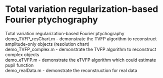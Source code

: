 # Total variation regularization-based Fourier ptychography  
Total variation regularization-based Fourier ptychography  
demo_TVFP_resChart.m  - demonstrate the TVFP algorithm to reconstruct amplitude-only objects (resolution chart)  
demo_TVFP_complex.m   - demonstrate the TVFP algorithm to reconstruct complex objects  
demo_eTVFP.m          - demonstrate the eTVFP algorithm which could estimate pupil function  
demo_realData.m       - demonstrate the reconstruction for real data  
